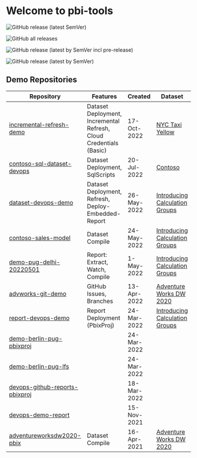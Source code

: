 # Welcome to pbi-tools

![GitHub release (latest SemVer)](https://img.shields.io/github/v/release/pbi-tools/pbi-tools?sort=semver)

![GitHub all releases](https://img.shields.io/github/downloads/pbi-tools/pbi-tools/total?style=flat-square)

![GitHub release (latest by SemVer incl pre-release)](https://img.shields.io/github/downloads-pre/pbi-tools/pbi-tools/latest/total?style=flat-square&label=downloads%20%28latest%20pre-release%29)

![GitHub release (latest by SemVer)](https://img.shields.io/github/downloads/pbi-tools/pbi-tools/latest/total?style=flat-square)

## Demo Repositories

| Repository | Features | Created | Dataset | Notes |
| --- | --- | --- | --- | --- |
| [incremental-refresh-demo](https://github.com/pbi-tools/incremental-refresh-demo) | Dataset Deployment, Incremental Refresh, Cloud Credentials (Basic) | 17-Oct-2022 | [NYC Taxi Yellow](https://learn.microsoft.com/azure/open-datasets/dataset-taxi-yellow) | [1.0.0-rc.2+preview.5 Release](https://github.com/pbi-tools/pbi-tools/releases/tag/1.0.0-rc.2%2Bpreview.5) |
| [contoso-sql-dataset-devops](https://github.com/pbi-tools/contoso-sql-dataset-devops) | Dataset Deployment, SqlScripts | 20-Jul-2022 | [Contoso](https://www.sqlbi.com/tools/contoso-data-generator/) | Azure SQL Source |
| [dataset-devops-demo](https://github.com/pbi-tools/dataset-devops-demo) | Dataset Deployment, Refresh, Deploy-Embedded-Report | 26-May-2022 | [Introducing Calculation Groups](https://www.sqlbi.com/articles/introducing-calculation-groups/) | [PBIMCR Session](https://www.meetup.com/pbimcr/events/vsvtrsydchbjc/) |
| [contoso-sales-model](https://github.com/pbi-tools/contoso-sales-model) | Dataset Compile | 24-May-2022 | [Introducing Calculation Groups](https://www.sqlbi.com/articles/introducing-calculation-groups/) | HTTP data source (GitHub) |
| [demo-pug-delhi-20220501](https://github.com/pbi-tools/demo-pug-delhi-20220501) | Report: Extract, Watch, Compile | 1-May-2022 | [Introducing Calculation Groups](https://www.sqlbi.com/articles/introducing-calculation-groups/) | Session: "Developing PBI Reports with pbi-tools" |
| [advworks-git-demo](https://github.com/pbi-tools/advworks-git-demo) | GitHub Issues, Branches | 13-Apr-2022 | [Adventure Works DW 2020](https://aka.ms/dax-docs-samples) | Session: "Introduction to GIT" |
| [report-devops-demo](https://github.com/pbi-tools/report-devops-demo) | Report Deployment (PbixProj) | 24-Mar-2022 | [Introducing Calculation Groups](https://www.sqlbi.com/articles/introducing-calculation-groups/) |
| [demo-berlin-pug-pbixproj](https://github.com/pbi-tools/demo-berlin-pug-pbixproj) | | 24-Mar-2022 |
| [demo-berlin-pug-lfs](https://github.com/pbi-tools/demo-berlin-pug-lfs) | | 24-Mar-2022 |
| [devops-github-reports-pbixproj](https://github.com/pbi-tools/devops-github-reports-pbixproj) | | 18-Mar-2022 |
| [devops-demo-report](https://github.com/pbi-tools/devops-demo-report) | | 15-Nov-2021 |
| [adventureworksdw2020-pbix](https://github.com/pbi-tools/adventureworksdw2020-pbix) | Dataset Compile | 16-Apr-2021 | [Adventure Works DW 2020](https://aka.ms/dax-docs-samples) | HTTP data source (GitHub) |
